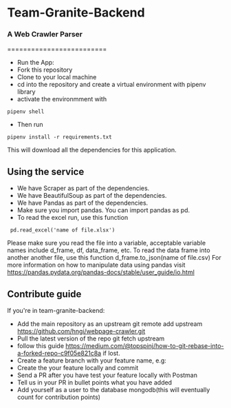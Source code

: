 # Team-Granite-Backend
### A Web Crawler Parser
=========================

- Run the App:
- Fork this repository
- Clone to your local machine
- cd into the repository and create a virtual environment with pipenv library
- activate the environmment with 
``` shell
pipenv shell
```

- Then run 
``` shell
pipenv install -r requirements.txt
```

This will download all the dependencies for this application.


## Using the service
- We have Scraper as part of the dependencies.
- We have BeautifulSoup as part of the dependencies.
- We have Pandas as part of the dependencies.
- Make sure you import pandas. You can import pandas as pd.
- To read the excel run, use this function
``` shell
 pd.read_excel('name of file.xlsx')
```

Please make sure you read the file into a variable, acceptable variable names include d_frame, df, data_frame, etc.
To read the data frame into another another file, use this function d_frame.to_json(name of file.csv)
For more information on how to manipulate data using pandas visit https://pandas.pydata.org/pandas-docs/stable/user_guide/io.html

## Contribute guide
If you're in team-granite-backend:

- Add the main repository as an upstream git remote add upstream https://github.com/hngi/webpage-crawler.git
- Pull the latest version of the repo git fetch upstream
- follow this guide https://medium.com/@topspinj/how-to-git-rebase-into-a-forked-repo-c9f05e821c8a if lost.
- Create a feature branch with your feature name, e.g: <user-pagination>
- Create the your feature locally and commit
- Send a PR after you have test your feature locally with Postman
- Tell us in your PR in bullet points what you have added
- Add yourself as a user to the database mongodb(this will eventually count for contribution points)
